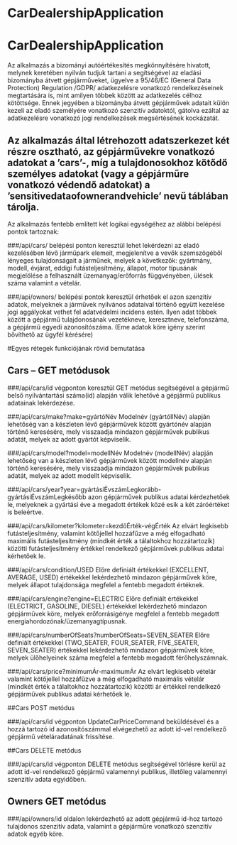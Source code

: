 # CarDealershipApplication

# CarDealershipApplication
Az alkalmazás a bizományi autóértékesítés megkönnyítésére hivatott, melynek keretében nyilván tudjuk tartani a segítségével az eladási bizományba átvett gépjárműveket, ügyelve a 95/46/EC (General Data Protection) Regulation /GDPR/ adatkezelésre vonatkozó rendelkezéseinek megtartására is, mint amilyen többek között az adatkezelés célhoz kötöttsége. Ennek jegyében a bizományba átvett gépjárművek adatait külön kezeli az eladó személyére vonatkozó szenzitív adatoktól, gátolva ezáltal az adatkezelésre vonatkozó jogi rendelkezések megsértésének kockázatát.


## Az alkalmazás által létrehozott adatszerkezet két részre osztható, az gépjárművekre vonatkozó adatokat a ’cars’-, míg a tulajdonosokhoz kötődő személyes adatokat (vagy a gépjárműre vonatkozó védendő adatokat) a ’sensitivedataofownerandvehicle’   nevű táblában tárolja.
Az alkalmazás fentebb említett két logikai egységéhez az alábbi belépési pontok tartoznak:

###/api/cars/  belépési ponton keresztül lehet lekérdezni az eladó kezelésében lévő járműpark elemeit, megjelenítve a vevők szemszögéből lényeges tulajdonságait a járműnek, melyek a következők: gyártmány, modell, évjárat, eddigi futásteljesítmény, állapot, motor típusának megjelölése a felhasznált üzemanyag/erőforrás függvényében, ülések száma valamint a vételár.

###/api/owners/ belépési pontok keresztül érhetőek el azon szenzitív adatok, melyeknek a járművek nyilvános adataival történő együtt kezelése jogi aggályokat vethet fel adatvédelmi incidens estén.
Ilyen adat többek között a gépjármű tulajdonosának vezetékneve, keresztneve, telefonszáma, a gépjármű egyedi azonosítószáma. (Eme adatok köre igény szerint bővíthető az ügyfél kérésére)

#Egyes rétegek funkciójának rövid bemutatása

## Cars – GET metódusok

###/api/cars/id végponton keresztül GET metódus segítségével a gépjármű belső nyilvántartási száma(id) alapján válik lehetővé a gépjármű publikus adatainak lekérdezése.

###/api/cars/make?make=gyártóNév Modelnév (gyártóllNév) alapján lehetőség van a készleten lévő gépjárművek között gyártónév alapján történő keresésére, mely visszaadja mindazon gépjárművek publikus adatát, melyek az adott gyártót képviselik.

###/api/cars/model?model=modellNév Modelnév (modellNév) alapján lehetőség van a készleten lévő gépjárművek között modellnév alapján történő keresésére, mely visszaadja mindazon gépjárművek publikus adatát, melyek az adott modellt képviselik.

###/api/cars/year?year=gyártásiÉvszámLegkorább-gyártásiÉvszámLegkésőbb azon gépjárművek publikus adatai kérdezhetőek le, melyeknek a gyártási éve a megadott értékek közé esik a két záróértéket is beleértve.

###/api/cars/kilometer?kilometer=kezdőÉrték-végÉrték Az elvárt legkisebb futásteljesítmény, valamint kötőjellel hozzáfűzve a még elfogadható maximális futásteljesítmény (mindkét érték a tálaltokhoz hozzátartozik) közötti futásteljesítmény értékkel rendelkező gépjárművek publikus adatai kérhetőek le.

###/api/cars/condition/USED Előre definiált értékekkel (EXCELLENT, AVERAGE, USED) értékekkel lekérdezhető mindazon gépjárművek köre, melyek állapot tulajdonsága megfelel a fentebb megadott értéknek.

###/api/cars/engine?engine=ELECTRIC Előre definiált értékekkel (ELECTRICT, GASOLINE, DIESEL) értékekkel lekérdezhető mindazon gépjárművek köre, melyek erőforrásigénye megfelel a fentebb megadott energiahordozónak/üzemanyagtípusnak.

###/api/cars/numberOfSeats?numberOfSeats=SEVEN_SEATER Előre definiált értékekkel (TWO_SEATER, FOUR_SEATER, FIVE_SEATER, SEVEN_SEATER) értékekkel lekérdezhető mindazon gépjárművek köre, melyek ülőhelyeinek száma megfelel a fentebb megadott férőhelyszámnak.

###/api/cars/price?minimumÁr-maximumÁr Az elvárt legkisebb vételár valamint kötőjellel hozzáfűzve a még elfogadható maximális vételár (mindkét érték a tálaltokhoz hozzátartozik) közötti ár értékkel rendelkező gépjárművek publikus adatai kérhetőek le.

##Cars POST metódus

###/api/cars/id végponton UpdateCarPriceCommand beküldésével és a hozzá tartozó id azonosítószámmal elvégezhető az adott id-vel rendelkező gépjármű vételáradatának frissítése.

##Cars DELETE metódus

###/api/cars/id végponton DELETE metódus segítségével törlésre kerül az adott id-vel rendelkező gépjármű valamennyi publikus, illetőleg valamennyi szenzitív adata egyidőben.

## Owners GET metódus

###/api/owners/id oldalon lekérdezhető az adott gépjármű id-hoz tartozó tulajdonos szenzitív adata, valamint a gépjárműre vonatkozó szenzitív adatok egyéb köre.
